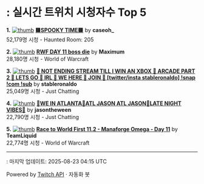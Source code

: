 # : 실시간 트위치 시청자수 Top 5

**1.** [![thumb](https://static-cdn.jtvnw.net/previews-ttv/live_user_caseoh_-320x180.jpg)](https://twitch.tv/caseoh_)
**[🟨SPOOKY TIME🟨](https://twitch.tv/caseoh_)** by **caseoh_**<br>52,179명 시청  - Haunted Room: 205

**2.** [![thumb](https://static-cdn.jtvnw.net/previews-ttv/live_user_maximum-320x180.jpg)](https://twitch.tv/Maximum)
**[RWF DAY 11 boss die](https://twitch.tv/Maximum)** by **Maximum**<br>28,180명 시청  - World of Warcraft

**3.** [![thumb](https://static-cdn.jtvnw.net/previews-ttv/live_user_stableronaldo-320x180.jpg)](https://twitch.tv/stableronaldo)
**[🥳 NOT ENDING STREAM TILL I WIN AN XBOX 🥳 ARCADE PART 2 🥳 LETS GO 🥳 IRL 🥳 WE HERE 🥳 JOIN 🥳 [twitter/insta stableronaldo] !snap !com !sub](https://twitch.tv/stableronaldo)** by **stableronaldo**<br>25,049명 시청  - Just Chatting

**4.** [![thumb](https://static-cdn.jtvnw.net/previews-ttv/live_user_jasontheween-320x180.jpg)](https://twitch.tv/jasontheween)
**[🔴WE IN ATLANTA🔴ATL JASON ATL JASON🔴LATE NIGHT VIBES🔴](https://twitch.tv/jasontheween)** by **jasontheween**<br>22,790명 시청  - Just Chatting

**5.** [![thumb](https://static-cdn.jtvnw.net/previews-ttv/live_user_teamliquid-320x180.jpg)](https://twitch.tv/TeamLiquid)
**[Race to World First 11.2 - Manaforge Omega - Day 11](https://twitch.tv/TeamLiquid)** by **TeamLiquid**<br>22,774명 시청  - World of Warcraft


---
: 마지막 업데이트: 2025-08-23 04:15 UTC

Powered by [Twitch API](https://dev.twitch.tv/docs/api/reference) · 자동화 봇